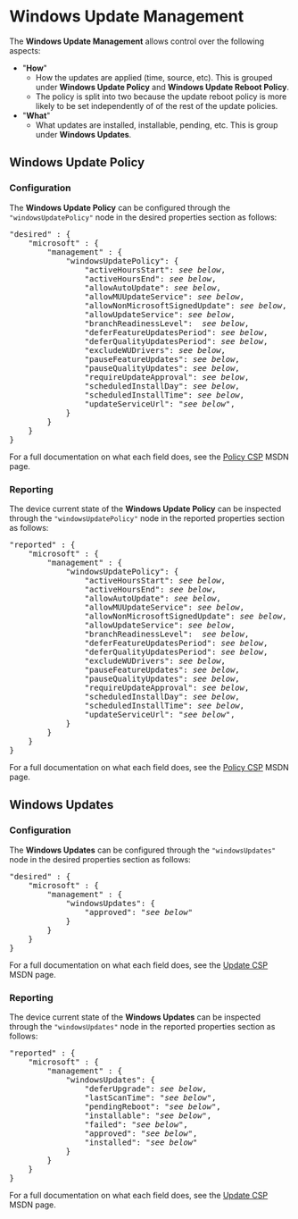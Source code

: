 # Windows Update Management

The **Windows Update Management** allows control over the following aspects:

- "**How**"
  - How the updates are applied (time, source, etc). This is grouped under **Windows Update Policy** and **Windows Update Reboot Policy**.
  - The policy is split into two because the update reboot policy is more likely to be set independently of of the rest of the update policies.
- "**What**"
  - What updates are installed, installable, pending, etc. This is group under **Windows Updates**.

## Windows Update Policy

### Configuration

The **Windows Update Policy** can be configured through the ```"windowsUpdatePolicy"``` node in the desired properties section as follows:

<pre>
"desired" : {
    "microsoft" : {
        "management" : {
            "windowsUpdatePolicy": {
                "activeHoursStart": <i>see below</i>,
                "activeHoursEnd": <i>see below</i>,
                "allowAutoUpdate": <i>see below</i>,
                "allowMUUpdateService": <i>see below</i>,
                "allowNonMicrosoftSignedUpdate": <i>see below</i>,
                "allowUpdateService": <i>see below</i>,
                "branchReadinessLevel":  <i>see below</i>,
                "deferFeatureUpdatesPeriod": <i>see below</i>,
                "deferQualityUpdatesPeriod": <i>see below</i>,
                "excludeWUDrivers": <i>see below</i>,
                "pauseFeatureUpdates": <i>see below</i>,
                "pauseQualityUpdates": <i>see below</i>,
                "requireUpdateApproval": <i>see below</i>,
                "scheduledInstallDay": <i>see below</i>,
                "scheduledInstallTime": <i>see below</i>,
                "updateServiceUrl": "<i>see below</i>",
            }
        }
    }
}
</pre>

For a full documentation on what each field does, see the [Policy CSP](https://msdn.microsoft.com/en-us/windows/hardware/commercialize/customize/mdm/policy-configuration-service-provider) MSDN page.

### Reporting

The device current state of the **Windows Update Policy** can be inspected through the ```"windowsUpdatePolicy"``` node in the reported properties section as follows:

<pre>
"reported" : {
    "microsoft" : {
        "management" : {
            "windowsUpdatePolicy": {
                "activeHoursStart": <i>see below</i>,
                "activeHoursEnd": <i>see below</i>,
                "allowAutoUpdate": <i>see below</i>,
                "allowMUUpdateService": <i>see below</i>,
                "allowNonMicrosoftSignedUpdate": <i>see below</i>,
                "allowUpdateService": <i>see below</i>,
                "branchReadinessLevel":  <i>see below</i>,
                "deferFeatureUpdatesPeriod": <i>see below</i>,
                "deferQualityUpdatesPeriod": <i>see below</i>,
                "excludeWUDrivers": <i>see below</i>,
                "pauseFeatureUpdates": <i>see below</i>,
                "pauseQualityUpdates": <i>see below</i>,
                "requireUpdateApproval": <i>see below</i>,
                "scheduledInstallDay": <i>see below</i>,
                "scheduledInstallTime": <i>see below</i>,
                "updateServiceUrl": "<i>see below</i>",
            }
        }
    }
}
</pre>

For a full documentation on what each field does, see the [Policy CSP](https://msdn.microsoft.com/en-us/windows/hardware/commercialize/customize/mdm/policy-configuration-service-provider) MSDN page.

## Windows Updates

### Configuration

The **Windows Updates** can be configured through the ```"windowsUpdates"``` node in the desired properties section as follows:

<pre>
"desired" : {
    "microsoft" : {
        "management" : {
            "windowsUpdates": {
                "approved": "<i>see below</i>"
            }
        }
    }
}
</pre>

For a full documentation on what each field does, see the [Update CSP](https://msdn.microsoft.com/en-us/windows/hardware/commercialize/customize/mdm/update-csp) MSDN page.

### Reporting

The device current state of the **Windows Updates** can be inspected through the ```"windowsUpdates"``` node in the reported properties section as follows:

<pre>
"reported" : {
    "microsoft" : {
        "management" : {
            "windowsUpdates": {
                "deferUpgrade": <i>see below</i>,
                "lastScanTime": "<i>see below</i>",
                "pendingReboot": "<i>see below</i>",
                "installable": "<i>see below</i>",
                "failed": "<i>see below</i>",
                "approved": "<i>see below</i>",
                "installed": "<i>see below</i>"
            }
        }
    }
}
</pre>

For a full documentation on what each field does, see the [Update CSP](https://msdn.microsoft.com/en-us/windows/hardware/commercialize/customize/mdm/update-csp) MSDN page.
